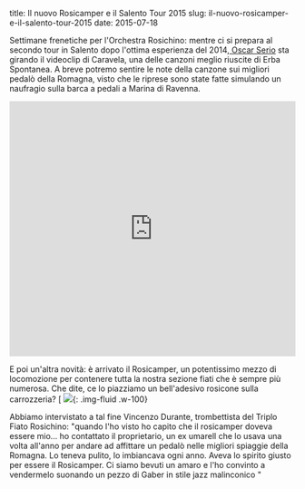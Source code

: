 title: Il nuovo Rosicamper e il Salento Tour 2015
slug: il-nuovo-rosicamper-e-il-salento-tour-2015
date: 2015-07-18


Settimane frenetiche per l'Orchestra Rosichino: mentre ci si prepara al secondo tour in Salento dopo l'ottima esperienza del 2014,[ Oscar Serio](https://www.facebook.com/Oscarseriovideomarketingbologna?fref=photo) sta girando il videoclip di Caravela, una delle canzoni meglio riuscite di Erba Spontanea. A breve potremo sentire le note della canzone sui migliori pedalò della Romagna, visto che le riprese sono state fatte simulando un naufragio sulla barca a pedali a Marina di Ravenna.

<div class="container-fluid iframe-container">
<iframe frameborder="no" height="450" scrolling="no" src="https://w.soundcloud.com/player/?url=https%3A//api.soundcloud.com/tracks/144354235&amp;auto_play=false&amp;hide_related=false&amp;show_comments=true&amp;show_user=true&amp;show_reposts=false&amp;visual=true" width="100%"></iframe>
</div>

E poi un'altra novità: è arrivato il Rosicamper, un potentissimo mezzo di locomozione per contenere tutta la nostra sezione fiati che è sempre più numerosa. Che dite, ce lo piazziamo un bell'adesivo rosicone sulla carrozzeria?
[
![](/images/fetched_images/rosicamper1.png){: .img-fluid .w-100}

Abbiamo intervistato a tal fine Vincenzo Durante, trombettista del Triplo Fiato Rosichino: "quando l'ho visto ho capito che il rosicamper doveva essere mio... ho contattato il proprietario, un ex umarell che lo usava una volta all'anno per andare ad affittare un pedalò nelle migliori spiaggie della Romagna. Lo teneva pulito, lo imbiancava ogni anno. Aveva lo spirito giusto per essere il Rosicamper. Ci siamo bevuti un amaro e l'ho convinto a vendermelo suonando un pezzo di Gaber in stile jazz malinconico "
